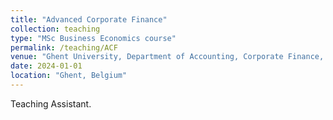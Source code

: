 ```yaml
---
title: "Advanced Corporate Finance"
collection: teaching
type: "MSc Business Economics course"
permalink: /teaching/ACF
venue: "Ghent University, Department of Accounting, Corporate Finance, and Taxation"
date: 2024-01-01
location: "Ghent, Belgium"
---
```


Teaching Assistant.
